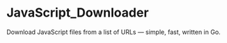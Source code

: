 # JavaScript_Downloader
Download JavaScript files from a list of URLs — simple, fast, written in Go.
